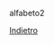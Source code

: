 alfabeto2




<p>
<a style="float:left;" href="alfabeto.html">Indietro</a>
</p>
<div style="clear:both;">  </div>
